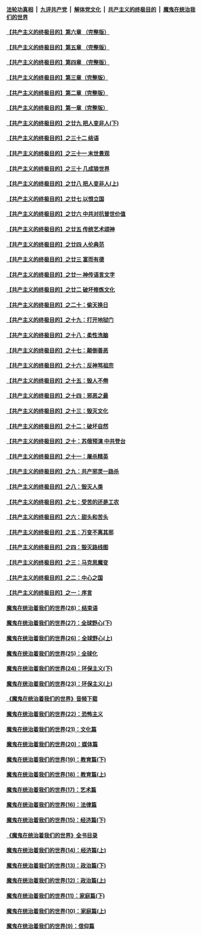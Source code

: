 

####  [法轮功真相](../../../../basic/blob/master/README.md?t=06240202) &nbsp;|&nbsp; [九评共产党](../../../../9ping.md/blob/master/README.md?t=06240202) &nbsp;|&nbsp; [解体党文化](../../../../jtdwh.md/blob/master/README.md?t=06240202)  &nbsp;|&nbsp; [共产主义的终极目的](../../../../gczydzjmd.md/blob/master/README.md?t=06240202) &nbsp;|&nbsp; [魔鬼在统治我们的世界](../../../../mgztzwmdsj.md/blob/master/README.md?t=06240202) 

#### [【共产主义的终极目的】第六章 （完整版）](../pages/nsc422/n11428913.md?t=06240202) 

#### [【共产主义的终极目的】第五章 （完整版）](../pages/nsc422/n11428912.md?t=06240202) 

#### [【共产主义的终极目的】第四章 （完整版）](../pages/nsc422/n11428907.md?t=06240202) 

#### [【共产主义的终极目的】第三章（完整版）](../pages/nsc422/n11428848.md?t=06240202) 

#### [【共产主义的终极目的】第二章（完整版）](../pages/nsc422/n11428831.md?t=06240202) 

#### [【共产主义的终极目的】第一章（完整版）](../pages/nsc422/n11417651.md?t=06240202) 

#### [【共产主义的终极目的】之廿九 把人变非人(下)](../pages/nsc422/n11344140.md?t=06240202) 

#### [【共产主义的终极目的】之三十二 结语](../pages/nsc422/n11360535.md?t=06240202) 

#### [【共产主义的终极目的】之三十一 末世景观](../pages/nsc422/n11351129.md?t=06240202) 

#### [【共产主义的终极目的】之三十 几成狼世界](../pages/nsc422/n11348280.md?t=06240202) 

#### [【共产主义的终极目的】之廿八 把人变非人(上)](../pages/nsc422/n11340492.md?t=06240202) 

#### [【共产主义的终极目的】之廿七 以恨立国](../pages/nsc422/n11336944.md?t=06240202) 

#### [【共产主义的终极目的】之廿六 中共对抗普世价值](../pages/nsc422/n11324785.md?t=06240202) 

#### [【共产主义的终极目的】之廿五 传统艺术颂神](../pages/nsc422/n11296396.md?t=06240202) 

#### [【共产主义的终极目的】之廿四 人伦典范](../pages/nsc422/n11296397.md?t=06240202) 

#### [【共产主义的终极目的】之廿三 富而有德](../pages/nsc422/n11283598.md?t=06240202) 

#### [【共产主义的终极目的】之廿一 神传语言文字](../pages/nsc422/n11263265.md?t=06240202) 

#### [【共产主义的终极目的】之廿二 破坏修炼文化](../pages/nsc422/n11245728.md?t=06240202) 

#### [【共产主义的终极目的】之二十：偷天换日](../pages/nsc422/n11238846.md?t=06240202) 

#### [【共产主义的终极目的】之十九：打开地狱门](../pages/nsc422/n11206376.md?t=06240202) 

#### [【共产主义的终极目的】之十八：柔性洗脑](../pages/nsc422/n11199994.md?t=06240202) 

#### [【共产主义的终极目的】之十七：颠倒善恶](../pages/nsc422/n11179782.md?t=06240202) 

#### [【共产主义的终极目的】之十六：反神骂祖宗](../pages/nsc422/n11166798.md?t=06240202) 

#### [【共产主义的终极目的】之十五：毁人不倦](../pages/nsc422/n11166792.md?t=06240202) 

#### [【共产主义的终极目的】之十四：邪恶之最](../pages/nsc422/n11150249.md?t=06240202) 

#### [【共产主义的终极目的】之十三：毁灭文化](../pages/nsc422/n11135227.md?t=06240202) 

#### [【共产主义的终极目的】之十二：破坏自然](../pages/nsc422/n11135214.md?t=06240202) 

#### [【共产主义的终极目的】之十：苏俄预演 中共登台](../pages/nsc422/n11118424.md?t=06240202) 

#### [【共产主义的终极目的】之十一：屠杀精英](../pages/nsc422/n11118442.md?t=06240202) 

#### [【共产主义的终极目的】之九：共产邪灵一路杀](../pages/nsc422/n11114139.md?t=06240202) 

#### [【共产主义的终极目的】之八：毁灭人类](../pages/nsc422/n11108503.md?t=06240202) 

#### [【共产主义的终极目的】之七：受苦的还是工农](../pages/nsc422/n11101809.md?t=06240202) 

#### [【共产主义的终极目的】之六：甜头和苦头](../pages/nsc422/n11096971.md?t=06240202) 

#### [【共产主义的终极目的】之五：万变不离其邪](../pages/nsc422/n11091285.md?t=06240202) 

#### [【共产主义的终极目的】之四：毁灭路线图](../pages/nsc422/n11086284.md?t=06240202) 

#### [【共产主义的终极目的】之三：马克思魔变](../pages/nsc422/n11061941.md?t=06240202) 

#### [【共产主义的终极目的】之二：中心之国](../pages/nsc422/n11047728.md?t=06240202) 

#### [【共产主义的终极目的】之一：序言](../pages/nsc422/n11086077.md?t=06240202) 

#### [魔鬼在统治着我们的世界(28)：结束语](../pages/nsc422/n10936246.md?t=06240202) 

#### [魔鬼在统治着我们的世界(27)：全球野心(下)](../pages/nsc422/n10928319.md?t=06240202) 

#### [魔鬼在统治着我们的世界(26)：全球野心(上)](../pages/nsc422/n10900318.md?t=06240202) 

#### [魔鬼在统治着我们的世界(25)：全球化](../pages/nsc422/n10788205.md?t=06240202) 

#### [魔鬼在统治着我们的世界(24)：环保主义(下)](../pages/nsc422/n10695307.md?t=06240202) 

#### [魔鬼在统治着我们的世界(23)：环保主义(上)](../pages/nsc422/n10688613.md?t=06240202) 

#### [《魔鬼在统治着我们的世界》音频下载](../pages/nsc422/n10635553.md?t=06240202) 

#### [魔鬼在统治着我们的世界(22)：恐怖主义](../pages/nsc422/n10614727.md?t=06240202) 

#### [魔鬼在统治着我们的世界(21)：文化篇](../pages/nsc422/n10597706.md?t=06240202) 

#### [魔鬼在统治着我们的世界(20)：媒体篇](../pages/nsc422/n10586579.md?t=06240202) 

#### [魔鬼在统治着我们的世界(19)：教育篇(下)](../pages/nsc422/n10564808.md?t=06240202) 

#### [魔鬼在统治着我们的世界(18)：教育篇(上)](../pages/nsc422/n10526970.md?t=06240202) 

#### [魔鬼在统治着我们的世界(17)：艺术篇](../pages/nsc422/n10499093.md?t=06240202) 

#### [魔鬼在统治着我们的世界(16)：法律篇](../pages/nsc422/n10485969.md?t=06240202) 

#### [魔鬼在统治着我们的世界(15)：经济篇(下)](../pages/nsc422/n10469975.md?t=06240202) 

#### [《魔鬼在统治着我们的世界》全书目录](../pages/nsc422/n10464261.md?t=06240202) 

#### [魔鬼在统治着我们的世界(14)：经济篇(上)](../pages/nsc422/n10457370.md?t=06240202) 

#### [魔鬼在统治着我们的世界(13)：政治篇(下)](../pages/nsc422/n10448270.md?t=06240202) 

#### [魔鬼在统治着我们的世界(12)：政治篇(上)](../pages/nsc422/n10444576.md?t=06240202) 

#### [魔鬼在统治着我们的世界(11)：家庭篇(下)](../pages/nsc422/n10440961.md?t=06240202) 

#### [魔鬼在统治着我们的世界(10)：家庭篇(上)](../pages/nsc422/n10435448.md?t=06240202) 

#### [魔鬼在统治着我们的世界(9)：信仰篇](../pages/nsc422/n10432159.md?t=06240202) 

